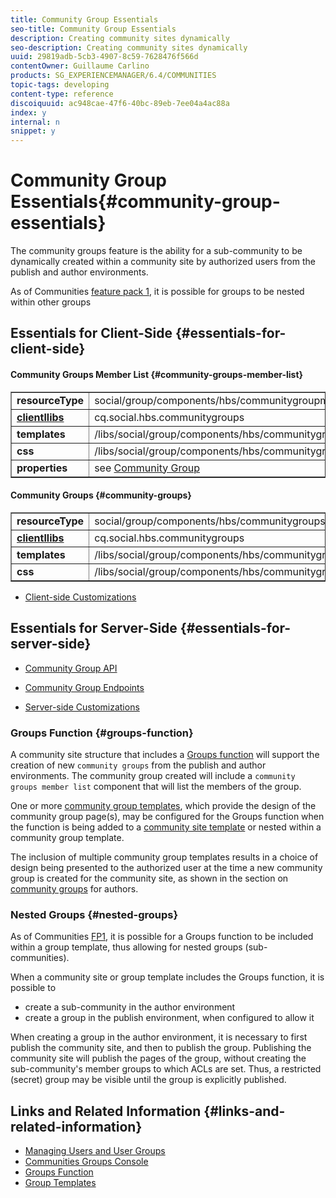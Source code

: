 ```yaml
---
title: Community Group Essentials
seo-title: Community Group Essentials
description: Creating community sites dynamically
seo-description: Creating community sites dynamically
uuid: 29819adb-5cb3-4907-8c59-7628476f566d
contentOwner: Guillaume Carlino
products: SG_EXPERIENCEMANAGER/6.4/COMMUNITIES
topic-tags: developing
content-type: reference
discoiquuid: ac948cae-47f6-40bc-89eb-7ee04a4ac88a
index: y
internal: n
snippet: y
---
```


# Community Group Essentials{#community-group-essentials}

The community groups feature is the ability for a sub-community to be dynamically created within a community site by authorized users from the publish and author environments.

As of Communities [feature pack 1](../../communities/using/deploy-communities.md#latestfeaturepack), it is possible for groups to be nested within other groups

## Essentials for Client-Side {#essentials-for-client-side}

#### Community Groups Member List {#community-groups-member-list}

<table border="1" cellpadding="4" cellspacing="4" width="100%"> 
 <tbody>
  <tr>
   <td> <strong>resourceType</strong></td> 
   <td>social/group/components/hbs/communitygroupmemberlist</td> 
  </tr>
  <tr>
   <td> <a href="../../communities/using/clientlibs.md"><strong>clientllibs</strong></a></td> 
   <td>cq.social.hbs.communitygroups</td> 
  </tr>
  <tr>
   <td> <strong>templates</strong></td> 
   <td> /libs/social/group/components/hbs/communitygroupmemberlist/communitygroupmemberlist.hbs<br /> </td> 
  </tr>
  <tr>
   <td> <strong>css</strong></td> 
   <td> /libs/social/group/components/hbs/communitygroupmemberlist/clientlibs/memberList.css</td> 
  </tr>
  <tr>
   <td><strong>properties</strong></td> 
   <td>see <a href="../../communities/using/creating-groups.md">Community Group</a></td> 
  </tr>
 </tbody>
</table>

#### Community Groups {#community-groups}

<table border="1" cellpadding="4" cellspacing="4" width="100%"> 
 <tbody>
  <tr>
   <td> <strong>resourceType</strong></td> 
   <td>social/group/components/hbs/communitygroups</td> 
  </tr>
  <tr>
   <td> <a href="../../communities/using/clientlibs.md"><strong>clientllibs</strong></a></td> 
   <td>cq.social.hbs.communitygroups</td> 
  </tr>
  <tr>
   <td> <strong>templates</strong></td> 
   <td> /libs/social/group/components/hbs/communitygroups/communitygroups.hbs<br /> </td> 
  </tr>
  <tr>
   <td> <strong>css</strong></td> 
   <td> /libs/social/group/components/hbs/communitygroupmemberlist/clientlibs/communitygroups.css</td> 
  </tr>
 </tbody>
</table>

* [Client-side Customizations](../../communities/using/client-customize.md)

## Essentials for Server-Side {#essentials-for-server-side}

* [Community Group API](/sites/developing/using/reference-materials/javadoc/com/adobe/cq/social/group/client/api/package-summary)

* [Community Group Endpoints](/sites/developing/using/reference-materials/javadoc/com/adobe/cq/social/group/client/endpoints/package-summary)

* [Server-side Customizations](../../communities/using/server-customize.md)

### Groups Function {#groups-function}

A community site structure that includes a [Groups function](../../communities/using/functions.md#groupsfunction) will support the creation of new `community groups` from the publish and author environments. The community group created will include a `community groups member list` component that will list the members of the group.

One or more [community group templates](../../communities/using/tools-groups.md), which provide the design of the community group page(s), may be configured for the Groups function when the function is being added to a [community site template](../../communities/using/sites.md) or nested within a community group template.

The inclusion of multiple community group templates results in a choice of design being presented to the authorized user at the time a new community group is created for the community site, as shown in the section on [community groups](../../communities/using/creating-groups.md) for authors.

### Nested Groups {#nested-groups}

As of Communities [FP1](../../communities/using/deploy-communities.md#latestfeaturepack), it is possible for a Groups function to be included within a group template, thus allowing for nested groups (sub-communities).

When a community site or group template includes the Groups function, it is possible to

* create a sub-community in the author environment
* create a group in the publish environment, when configured to allow it

When creating a group in the author environment, it is necessary to first publish the community site, and then to publish the group. Publishing the community site will publish the pages of the group, without creating the sub-community's member groups to which ACLs are set. Thus, a restricted (secret) group may be visible until the group is explicitly published.

## Links and Related Information {#links-and-related-information}

* [Managing Users and User Groups](../../communities/using/users.md)
* [Communities Groups Console](../../communities/using/groups.md)
* [Groups Function](../../communities/using/functions.md#groupsfunction)
* [Group Templates](../../communities/using/tools-groups.md)

